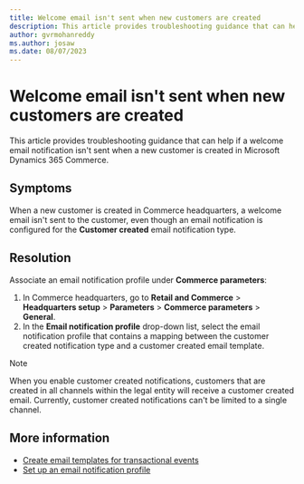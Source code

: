 ```yaml
---
title: Welcome email isn't sent when new customers are created
description: This article provides troubleshooting guidance that can help if a welcome email notification isn't sent when a new customer is created in Microsoft Dynamics 365 Commerce.
author: gvrmohanreddy
ms.author: josaw
ms.date: 08/07/2023
---
```

# Welcome email isn't sent when new customers are created

This article provides troubleshooting guidance that can help if a welcome email notification isn't sent when a new customer is created in Microsoft Dynamics 365 Commerce.

## Symptoms

When a new customer is created in Commerce headquarters, a welcome email isn't sent to the customer, even though an email notification is configured for the **Customer created** email notification type.

## Resolution

Associate an email notification profile under **Commerce parameters**:

1. In Commerce headquarters, go to **Retail and Commerce** > **Headquarters setup** > **Parameters** > **Commerce parameters** > **General**.
2. In the **Email notification profile** drop-down list, select the email notification profile that contains a mapping between the customer created notification type and a customer created email template.

> [!NOTE]
> When you enable customer created notifications, customers that are created in all channels within the legal entity will receive a customer created email. Currently, customer created notifications can't be limited to a single channel.

## More information

- [Create email templates for transactional events](/dynamics365/commerce/email-templates-transactions)
- [Set up an email notification profile](/dynamics365/commerce/email-notification-profiles)
